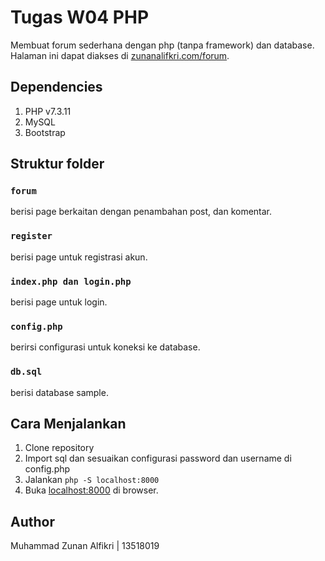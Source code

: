 # Tugas W04 PHP
Membuat forum sederhana dengan php (tanpa framework) dan database.
Halaman ini dapat diakses di [zunanalifkri.com/forum](https://zunanalfikri.com/forum).

## Dependencies
1. PHP v7.3.11
2. MySQL
3. Bootstrap

## Struktur folder
### `forum`
berisi page berkaitan dengan penambahan post, dan komentar.
### `register`
berisi page untuk registrasi akun.
### `index.php dan login.php`
berisi page untuk login.
### `config.php`
berirsi configurasi untuk koneksi ke database.
### `db.sql`
berisi database sample.

## Cara Menjalankan
1. Clone repository
2. Import sql dan sesuaikan configurasi password dan username di config.php
3. Jalankan `php -S localhost:8000`
4. Buka [localhost:8000](http://localhost:8000) di browser.

## Author
Muhammad Zunan Alfikri | 13518019
